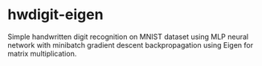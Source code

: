 # hwdigit-eigen

Simple handwritten digit recognition on MNIST dataset using MLP neural network with minibatch gradient descent backpropagation using Eigen for matrix multiplication.

